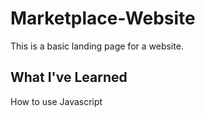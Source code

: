 # Marketplace-Website
This is a basic landing page for a website.

## What I've Learned
How to use Javascript
